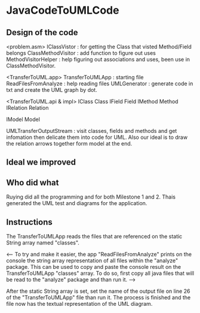 # JavaCodeToUMLCode

Design of the code
--

<problem.asm>
IClassVistor : for getting the Class that visted Method/Field belongs
ClassMethodVisitor : add function to figure out uses
MethodVisitorHelper : help figuring out associations and uses, been use in ClassMethodVisitor.

<TransferToUML.app>
TransferToUMLApp : starting file
ReadFilesFromAnalyze : help reading files
UMLGenerator : generate code in txt and create the UML graph by dot.

<TransferToUML.api & impl>
IClass Class
IField Field
IMethod Method
IRelation Relation

IModel Model  

UMLTransferOutputStream : visit classes, fields and methods and get infomation then delicate them into code for UML. Also our ideal is to draw the relation arrows together form model at the end.


Ideal we improved
--



Who did what
--
Ruying did all the programming and for both Milestone 1 and 2.
Thais generated the UML test and diagrams for the application.

Instructions
--
The TransferToUMLApp reads the files that are referenced on the static String array named "classes".

<-- To try and make it easier, the app "ReadFilesFromAnalyze" prints on the console the string array representation of all files within the "analyze" package. This can be used to copy and paste the console result on the TransferToUMLApp "classes" array. To do so, first copy all java files that will be read to the "analyze" package and than run it. -->

After the static String array is set, set the name of the output file on line 26 of the "TransferToUMLApp" file than run it. The process is finished and the file now has the textual representation of the UML diagram.

